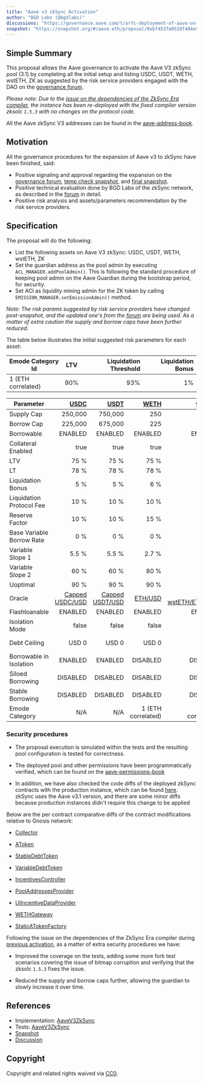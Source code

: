 ```yaml
---
title: "Aave v3 zkSync Activation"
author: "BGD Labs (@bgdlabs)"
discussions: "https://governance.aave.com/t/arfc-deployment-of-aave-on-zksync/17937"
snapshot: "https://snapshot.org/#/aave.eth/proposal/0xb74537a0528f484e9cc76d8c7931eedef7b6290e7d2dc725b2c98e623a214f95"
---
```


## Simple Summary

This proposal allows the Aave governance to activate the Aave V3 zkSync pool (3.1) by completing all the initial setup and listing USDC, USDT, WETH, wstETH, ZK as suggested by the risk service providers engaged with the DAO on the [governance forum](https://governance.aave.com/t/arfc-deployment-of-aave-on-zksync/17937/7).

_Please note: Due to the [issue on the dependencies of the ZkSync Era compiler](https://governance.aave.com/t/bgd-aave-v3-zksync-activation-issue-report/18819), the instance has been re-deployed with the fixed compiler version zksolc `1.5.3` with no changes on the protocol code._

All the Aave zkSync V3 addresses can be found in the [aave-address-book](https://github.com/bgd-labs/aave-address-book/blob/65a89f74abb1b37c01442be4340370d5179a94bc/src/AaveV3ZkSync.sol).

## Motivation

All the governance procedures for the expansion of Aave v3 to zkSync have been finished, said:

- Positive signaling and approval regarding the expansion on the [governance forum](https://governance.aave.com/t/temp-check-aave-v3-deployment-on-zksync-era-mainnet/12477), [temp check snapshot](https://snapshot.org/#/aave.eth/proposal/0x46cf72da892eb216edc1b7fe2f24f7491d8c37344b2b1f67632fa6950be034f7), and [final snapshot](https://snapshot.org/#/aave.eth/proposal/0xb74537a0528f484e9cc76d8c7931eedef7b6290e7d2dc725b2c98e623a214f95).
- Positive technical evaluation done by BGD Labs of the zkSync network, as described in the [forum](https://governance.aave.com/t/bgd-aave-zksync-infrastructure-technical-evaluation/18503) in detail.
- Positive risk analysis and assets/parameters recommendation by the risk service providers.

## Specification

The proposal will do the following:

- List the following assets on Aave V3 zkSync: USDC, USDT, WETH, wstETH, ZK
- Set the guardian address as the pool admin by executing `ACL_MANAGER.addPoolAdmin()`. This is following the standard procedure of keeping pool admin on the Aave Guardian during the bootstrap period, for security.
- Set ACI as liquidity mining admin for the ZK token by calling `EMISSION_MANAGER.setEmissionAdmin()` method.

_Note: The risk params suggested by risk service providers have changed post-snapshot, and the updated one's from the [forum](https://governance.aave.com/t/arfc-deployment-of-aave-on-zksync/17937/7) are being used. As a matter of extra caution the supply and borrow caps have been further reduced._

The table below illustrates the initial suggested risk parameters for each asset:

| Emode Category Id  | LTV | Liquidation Threshold | Liquidation Bonus |
| ------------------ | --- | --------------------: | ----------------: |
| 1 (ETH correlated) | 90% |                   93% |                1% |

| Parameter                 |            [USDC](https://era.zksync.network/address/0x1d17CBcF0D6D143135aE902365D2E5e2A16538D4) |            [USDT](https://era.zksync.network/address/0x493257fD37EDB34451f62EDf8D2a0C418852bA4C) |     [WETH](https://era.zksync.network/address/0x5AEa5775959fBC2557Cc8789bC1bf90A239D9a91) |                 [wstETH](https://era.zksync.network/address/0x703b52F2b28fEbcB60E1372858AF5b18849FE867) |      [ZK](https://era.zksync.network/address/0x5A7d6b2F92C77FAD6CCaBd7EE0624E64907Eaf3E) |
| ------------------------- | -----------------------------------------------------------------------------------------------: | -----------------------------------------------------------------------------------------------: | ----------------------------------------------------------------------------------------: | ------------------------------------------------------------------------------------------------------: | ---------------------------------------------------------------------------------------: |
| Supply Cap                |                                                                                          250,000 |                                                                                          750,000 |                                                                                       250 |                                                                                                      75 |                                                                                4,500,000 |
| Borrow Cap                |                                                                                          225,000 |                                                                                          675,000 |                                                                                       225 |                                                                                                      10 |                                                                                2,500,000 |
| Borrowable                |                                                                                          ENABLED |                                                                                          ENABLED |                                                                                   ENABLED |                                                                                                 ENABLED |                                                                                  ENABLED |
| Collateral Enabled        |                                                                                             true |                                                                                             true |                                                                                      true |                                                                                                    true |                                                                                     true |
| LTV                       |                                                                                             75 % |                                                                                             75 % |                                                                                      75 % |                                                                                                    71 % |                                                                                     40 % |
| LT                        |                                                                                             78 % |                                                                                             78 % |                                                                                      78 % |                                                                                                    76 % |                                                                                     45 % |
| Liquidation Bonus         |                                                                                              5 % |                                                                                              5 % |                                                                                       6 % |                                                                                                     7 % |                                                                                     10 % |
| Liquidation Protocol Fee  |                                                                                             10 % |                                                                                             10 % |                                                                                      10 % |                                                                                                    10 % |                                                                                     20 % |
| Reserve Factor            |                                                                                             10 % |                                                                                             10 % |                                                                                      15 % |                                                                                                     5 % |                                                                                     20 % |
| Base Variable Borrow Rate |                                                                                              0 % |                                                                                              0 % |                                                                                       0 % |                                                                                                     0 % |                                                                                      0 % |
| Variable Slope 1          |                                                                                            5.5 % |                                                                                            5.5 % |                                                                                     2.7 % |                                                                                                   4.5 % |                                                                                      9 % |
| Variable Slope 2          |                                                                                             60 % |                                                                                             60 % |                                                                                      80 % |                                                                                                    80 % |                                                                                    300 % |
| Uoptimal                  |                                                                                             90 % |                                                                                             90 % |                                                                                      90 % |                                                                                                    45 % |                                                                                     45 % |
| Oracle                    | [Capped USDC/USD](https://era.zksync.network/address/0x22A46593A7f93Aaec788bE3e27C1838E15781222) | [Capped USDT/USD](https://era.zksync.network/address/0xE8D6d2dffCFfFc6b1f3606b7552e80319D01A8E9) | [ETH/USD](https://era.zksync.network//address/0x6D41d1dc818112880b40e26BD6FD347E41008eDA) | [Capped wstETH/ETH/USD](https://era.zksync.network//address/0xdea7DE07B8275564Af6135F7E9340411246EB7A2) | [ZK/USD](https://era.zksync.network//address/0xD1ce60dc8AE060DDD17cA8716C96f193bC88DD13) |
| Flashloanable             |                                                                                          ENABLED |                                                                                          ENABLED |                                                                                   ENABLED |                                                                                                 ENABLED |                                                                                  ENABLED |
| Isolation Mode            |                                                                                            false |                                                                                            false |                                                                                     false |                                                                                                   false |                                                                                     true |
| Debt Ceiling              |                                                                                            USD 0 |                                                                                            USD 0 |                                                                                     USD 0 |                                                                                                   USD 0 |                                                                              USD 200,000 |
| Borrowable in Isolation   |                                                                                          ENABLED |                                                                                          ENABLED |                                                                                  DISABLED |                                                                                                DISABLED |                                                                                 DISABLED |
| Siloed Borrowing          |                                                                                         DISABLED |                                                                                         DISABLED |                                                                                  DISABLED |                                                                                                DISABLED |                                                                                 DISABLED |
| Stable Borrowing          |                                                                                         DISABLED |                                                                                         DISABLED |                                                                                  DISABLED |                                                                                                DISABLED |                                                                                 DISABLED |
| Emode Category            |                                                                                              N/A |                                                                                              N/A |                                                                        1 (ETH correlated) |                                                                                      1 (ETH correlated) |                                                                                      N/A |

### Security procedures

- The proposal execution is simulated within the tests and the resulting pool configuration is tested for correctness.

- The deployed pool and other permissions have been programmatically verified, which can be found on the [aave-permissions-book](https://github.com/bgd-labs/aave-permissions-book/blob/b78a9cf88c71b78b8a66b81bf36f36ffadf21700/out/ZK_SYNC-V3.md#contracts)

- In addition, we have also checked the code diffs of the deployed zkSync contracts with the production instance, which can be found [here](https://github.com/bgd-labs/aave-v3-origin/pull/22). zkSync uses the Aave v3.1 version, and there are some minor diffs because production instances didn't require this change to be applied

Below are the per contract comparative diffs of the contract modifications relative to Gnosis network:

- [Collector](https://github.com/bgd-labs/aave-v3-origin/pull/22/files#diff-434f3437d5c8f0795807c3c699db1ad3863e60644e4b994aafeb88d5e357b86a)

- [AToken](https://github.com/bgd-labs/aave-v3-origin/pull/22/files#diff-075797da2050ffa7aea239ac71202e684f54f6eda31fb60ca2ec5339d54ab6dc)

- [StableDebtToken](https://github.com/bgd-labs/aave-v3-origin/pull/22/files#diff-aac5205a9ee6ddf436ac14d5cdc6ec8c3a6a1f28368b452115036ce35e97e5b3)

- [VariableDebtToken](https://github.com/bgd-labs/aave-v3-origin/pull/22/files#diff-4b9c4e82f39de7b0d0ec88f9322279442e6855703c112bf426241866154e5cf8)

- [IncentivesController](https://github.com/bgd-labs/aave-v3-origin/pull/22/files#diff-dc8bea08ee5028b980ccc71b8d0217ae6e546d0a2410b8f7fdbdd3c93c3c2071)

- [PoolAddressesProvider](https://github.com/bgd-labs/aave-v3-origin/pull/22/files#diff-66ef02951c0288c8925fab2cafc2ac90a2051b98cf47be30bc99aae0ca77de1a)

- [UIIncentiveDataProvider](https://github.com/bgd-labs/aave-v3-origin/pull/22/files#diff-143e0f5c980a001a067bebfda808d23e80da705be36dd274120cae71521eac80)

- [WETHGateway](https://github.com/bgd-labs/aave-v3-origin/pull/22/files#diff-57265e55599d4d41832487b130965c80b553a718b04fdf99ec85171fb32fbc7a)

- [StaticATokenFactory](https://github.com/bgd-labs/aave-v3-origin/pull/22/files#diff-f1f9ded6ed1a429f70c7d6304120886b631191b5ad92342c4a5fa644bfc378cc)

Following the issue on the dependencies of the ZkSync Era compiler during [previous activation](https://vote.onaave.com/proposal/?proposalId=153), as a matter of extra security procedures we have:

- Improved the coverage on the tests, adding some more fork test scenarios covering the issue of bitmap corruption and verifying that the zksolc `1.5.3` fixes the issue.

- Reduced the supply and borrow caps further, allowing the guardian to slowly increase it over time.

## References

- Implementation: [AaveV3ZkSync](https://github.com/bgd-labs/aave-proposals-v3/blob/main/zksync/src/20240805_AaveV3ZkSync_AaveV3ZkSyncActivation/AaveV3ZkSync_AaveV3ZkSyncActivation_20240805.sol)
- Tests: [AaveV3ZkSync](https://github.com/bgd-labs/aave-proposals-v3/blob/main/zksync/src/20240805_AaveV3ZkSync_AaveV3ZkSyncActivation/AaveV3ZkSync_AaveV3ZkSyncActivation_20240805.t.sol)
- [Snapshot](https://snapshot.org/#/aave.eth/proposal/0xb74537a0528f484e9cc76d8c7931eedef7b6290e7d2dc725b2c98e623a214f95)
- [Discussion](https://governance.aave.com/t/arfc-deployment-of-aave-on-zksync/17937)

## Copyright

Copyright and related rights waived via [CC0](https://creativecommons.org/publicdomain/zero/1.0/).
